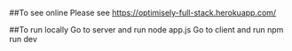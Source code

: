 ##To see online
Please see https://optimisely-full-stack.herokuapp.com/

##To run locally
Go to server and run node app.js
Go to client and run npm run dev
